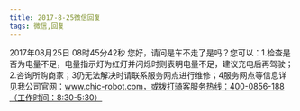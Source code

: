 ```yaml
---
title: 2017-8-25微信回复 
tags: 微信,回复
---
```


2017年08月25日 08时45分42秒
您好，请问是车不走了是吗？您可以：1.检查是否为电量不足，电量指示灯为红灯并闪烁时则表明电量不足，建议充电后再驾驶；2.咨询所购商家；3仍无法解决时请联系服务网点进行维修；4服务网点等信息详见我公司官网：www.chic-robot.com，或拨打骑客服务热线：400-0856-188（工作时间：8:30-5:30）



